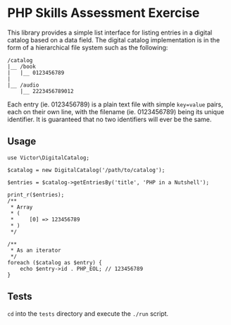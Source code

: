 # PHP Skills Assessment Exercise

This library provides a simple list interface for listing entries in a digital catalog based on a data field. The digital catalog implementation is in the form of a hierarchical file system such as the following:

```
/catalog
|__ /book
|   |__ 0123456789
|
|__ /audio
    |__ 2223456789012
```

Each entry (ie. 0123456789) is a plain text file with simple `key=value` pairs, each on their own line, with the filename (ie. 0123456789) being its unique identifier. It is guaranteed that no two identifiers will ever be the same.

## Usage

```
use Victor\DigitalCatalog;

$catalog = new DigitalCatalog('/path/to/catalog');

$entries = $catalog->getEntriesBy('title', 'PHP in a Nutshell');

print_r($entries);
/**
 * Array
 * (
 *     [0] => 123456789
 * )
 */

/**
 * As an iterator
 */
foreach ($catalog as $entry) {
    echo $entry->id . PHP_EOL; // 123456789
}
```

## Tests

`cd` into the `tests` directory and execute the `./run` script.
